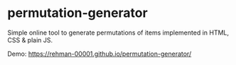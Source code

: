 # permutation-generator

Simple online tool to generate permutations of items implemented in HTML, CSS &amp; plain JS.

Demo: https://rehman-00001.github.io/permutation-generator/
